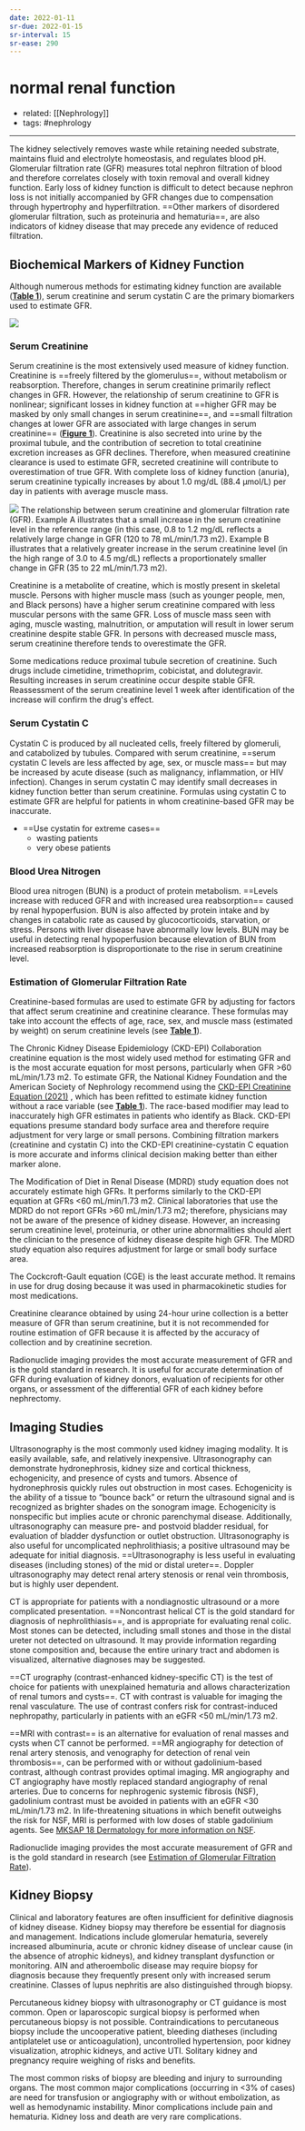 ```yaml
---
date: 2022-01-11
sr-due: 2022-01-15
sr-interval: 15
sr-ease: 290
---
```


# normal renal function

- related: [[Nephrology]]
- tags: #nephrology
---

The kidney selectively removes waste while retaining needed substrate, maintains fluid and electrolyte homeostasis, and regulates blood pH. Glomerular filtration rate (GFR) measures total nephron filtration of blood and therefore correlates closely with toxin removal and overall kidney function. Early loss of kidney function is difficult to detect because nephron loss is not initially accompanied by GFR changes due to compensation through hypertrophy and hyperfiltration. ==Other markers of disordered glomerular filtration, such as proteinuria and hematuria==, are also indicators of kidney disease that may precede any evidence of reduced filtration.

## Biochemical Markers of Kidney Function

Although numerous methods for estimating kidney function are available (**[Table 1](https://mksap18.acponline.org/app/topics/np/tables/mk18_b_np_t01)**), serum creatinine and serum cystatin C are the primary biomarkers used to estimate GFR.

![](https://photos.thisispiggy.com/file/wikiFiles/20220111111533.png)

### Serum Creatinine

Serum creatinine is the most extensively used measure of kidney function. Creatinine is ==freely filtered by the glomerulus==, without metabolism or reabsorption. Therefore, changes in serum creatinine primarily reflect changes in GFR. However, the relationship of serum creatinine to GFR is nonlinear; significant losses in kidney function at ==higher GFR may be masked by only small changes in serum creatinine==, and ==small filtration changes at lower GFR are associated with large changes in serum creatinine== (**[Figure 1](https://mksap18.acponline.org/app/topics/np/figures/mk18_b_np_f01)**). Creatinine is also secreted into urine by the proximal tubule, and the contribution of secretion to total creatinine excretion increases as GFR declines. Therefore, when measured creatinine clearance is used to estimate GFR, secreted creatinine will contribute to overestimation of true GFR. With complete loss of kidney function (anuria), serum creatinine typically increases by about 1.0 mg/dL (88.4 μmol/L) per day in patients with average muscle mass.

![](https://photos.thisispiggy.com/file/wikiFiles/20220111111933.png)
The relationship between serum creatinine and glomerular filtration rate (GFR). Example A illustrates that a small increase in the serum creatinine level in the reference range (in this case, 0.8 to 1.2 mg/dL reflects a relatively large change in GFR (120 to 78 mL/min/1.73 m2). Example B illustrates that a relatively greater increase in the serum creatinine level (in the high range of 3.0 to 4.5 mg/dL) reflects a proportionately smaller change in GFR (35 to 22 mL/min/1.73 m2).

Creatinine is a metabolite of creatine, which is mostly present in skeletal muscle. Persons with higher muscle mass (such as younger people, men, and Black persons) have a higher serum creatinine compared with less muscular persons with the same GFR. Loss of muscle mass seen with aging, muscle wasting, malnutrition, or amputation will result in lower serum creatinine despite stable GFR. In persons with decreased muscle mass, serum creatinine therefore tends to overestimate the GFR.

Some medications reduce proximal tubule secretion of creatinine. Such drugs include cimetidine, trimethoprim, cobicistat, and dolutegravir. Resulting increases in serum creatinine occur despite stable GFR. Reassessment of the serum creatinine level 1 week after identification of the increase will confirm the drug's effect.

### Serum Cystatin C

Cystatin C is produced by all nucleated cells, freely filtered by glomeruli, and catabolized by tubules. Compared with serum creatinine, ==serum cystatin C levels are less affected by age, sex, or muscle mass== but may be increased by acute disease (such as malignancy, inflammation, or HIV infection). Changes in serum cystatin C may identify small decreases in kidney function better than serum creatinine. Formulas using cystatin C to estimate GFR are helpful for patients in whom creatinine-based GFR may be inaccurate.

- ==Use cystatin for extreme cases==
	- wasting patients
	- very obese patients

### Blood Urea Nitrogen

Blood urea nitrogen (BUN) is a product of protein metabolism. ==Levels increase with reduced GFR and with increased urea reabsorption== caused by renal hypoperfusion. BUN is also affected by protein intake and by changes in catabolic rate as caused by glucocorticoids, starvation, or stress. Persons with liver disease have abnormally low levels. BUN may be useful in detecting renal hypoperfusion because elevation of BUN from increased reabsorption is disproportionate to the rise in serum creatinine level.

### Estimation of Glomerular Filtration Rate

Creatinine-based formulas are used to estimate GFR by adjusting for factors that affect serum creatinine and creatinine clearance. These formulas may take into account the effects of age, race, sex, and muscle mass (estimated by weight) on serum creatinine levels (see **[Table 1](https://mksap18.acponline.org/app/topics/np/tables/mk18_b_np_t01)**).

The Chronic Kidney Disease Epidemiology (CKD-EPI) Collaboration creatinine equation is the most widely used method for estimating GFR and is the most accurate equation for most persons, particularly when GFR >60 mL/min/1.73 m2. To estimate GFR, the National Kidney Foundation and the American Society of Nephrology recommend using the [CKD-EPI Creatinine Equation (2021)](http://www.kidney.org/professionals/kdoqi/gfr_calculator) , which has been refitted to estimate kidney function without a race variable (see **[Table 1](https://mksap18.acponline.org/app/topics/np/tables/mk18_b_np_t01)**). The race-based modifier may lead to inaccurately high GFR estimates in patients who identify as Black. CKD-EPI equations presume standard body surface area and therefore require adjustment for very large or small persons. Combining filtration markers (creatinine and cystatin C) into the CKD-EPI creatinine-cystatin C equation is more accurate and informs clinical decision making better than either marker alone.

The Modification of Diet in Renal Disease (MDRD) study equation does not accurately estimate high GFRs. It performs similarly to the CKD-EPI equation at GFRs <60 mL/min/1.73 m2. Clinical laboratories that use the MDRD do not report GFRs >60 mL/min/1.73 m2; therefore, physicians may not be aware of the presence of kidney disease. However, an increasing serum creatinine level, proteinuria, or other urine abnormalities should alert the clinician to the presence of kidney disease despite high GFR. The MDRD study equation also requires adjustment for large or small body surface area.

The Cockcroft-Gault equation (CGE) is the least accurate method. It remains in use for drug dosing because it was used in pharmacokinetic studies for most medications.

Creatinine clearance obtained by using 24-hour urine collection is a better measure of GFR than serum creatinine, but it is not recommended for routine estimation of GFR because it is affected by the accuracy of collection and by creatinine secretion.

Radionuclide imaging provides the most accurate measurement of GFR and is the gold standard in research. It is useful for accurate determination of GFR during evaluation of kidney donors, evaluation of recipients for other organs, or assessment of the differential GFR of each kidney before nephrectomy.

## Imaging Studies

Ultrasonography is the most commonly used kidney imaging modality. It is easily available, safe, and relatively inexpensive. Ultrasonography can demonstrate hydronephrosis, kidney size and cortical thickness, echogenicity, and presence of cysts and tumors. Absence of hydronephrosis quickly rules out obstruction in most cases. Echogenicity is the ability of a tissue to “bounce back” or return the ultrasound signal and is recognized as brighter shades on the sonogram image. Echogenicity is nonspecific but implies acute or chronic parenchymal disease. Additionally, ultrasonography can measure pre- and postvoid bladder residual, for evaluation of bladder dysfunction or outlet obstruction. Ultrasonography is also useful for uncomplicated nephrolithiasis; a positive ultrasound may be adequate for initial diagnosis. ==Ultrasonography is less useful in evaluating diseases (including stones) of the mid or distal ureter==. Doppler ultrasonography may detect renal artery stenosis or renal vein thrombosis, but is highly user dependent.

CT is appropriate for patients with a nondiagnostic ultrasound or a more complicated presentation. ==Noncontrast helical CT is the gold standard for diagnosis of nephrolithiasis==, and is appropriate for evaluating renal colic. Most stones can be detected, including small stones and those in the distal ureter not detected on ultrasound. It may provide information regarding stone composition and, because the entire urinary tract and abdomen is visualized, alternative diagnoses may be suggested.

==CT urography (contrast-enhanced kidney-specific CT) is the test of choice for patients with unexplained hematuria and allows characterization of renal tumors and cysts==. CT with contrast is valuable for imaging the renal vasculature. The use of contrast confers risk for contrast-induced nephropathy, particularly in patients with an eGFR <50 mL/min/1.73 m2.

==MRI with contrast== is an alternative for evaluation of renal masses and cysts when CT cannot be performed. ==MR angiography for detection of renal artery stenosis, and venography for detection of renal vein thrombosis==, can be performed with or without gadolinium-based contrast, although contrast provides optimal imaging. MR angiography and CT angiography have mostly replaced standard angiography of renal arteries. Due to concerns for nephrogenic systemic fibrosis (NSF), gadolinium contrast must be avoided in patients with an eGFR <30 mL/min/1.73 m2. In life-threatening situations in which benefit outweighs the risk for NSF, MRI is performed with low doses of stable gadolinium agents. See [MKSAP 18 Dermatology for more information on NSF](https://mksap18.acponline.org/app/topics/dm/mk18_a_dm_s15/mk18_a_dm_s15_2_3).

Radionuclide imaging provides the most accurate measurement of GFR and is the gold standard in research (see [Estimation of Glomerular Filtration Rate](https://mksap18.acponline.org/app/topics/np/mk18_b_np_s1/mk18_b_np_s1_1_2)).

## Kidney Biopsy

Clinical and laboratory features are often insufficient for definitive diagnosis of kidney disease. Kidney biopsy may therefore be essential for diagnosis and management. Indications include glomerular hematuria, severely increased albuminuria, acute or chronic kidney disease of unclear cause (in the absence of atrophic kidneys), and kidney transplant dysfunction or monitoring. AIN and atheroembolic disease may require biopsy for diagnosis because they frequently present only with increased serum creatinine. Classes of lupus nephritis are also distinguished through biopsy.

Percutaneous kidney biopsy with ultrasonography or CT guidance is most common. Open or laparoscopic surgical biopsy is performed when percutaneous biopsy is not possible. Contraindications to percutaneous biopsy include the uncooperative patient, bleeding diatheses (including antiplatelet use or anticoagulation), uncontrolled hypertension, poor kidney visualization, atrophic kidneys, and active UTI. Solitary kidney and pregnancy require weighing of risks and benefits.

The most common risks of biopsy are bleeding and injury to surrounding organs. The most common major complications (occurring in <3% of cases) are need for transfusion or angiography with or without embolization, as well as hemodynamic instability. Minor complications include pain and hematuria. Kidney loss and death are very rare complications.
